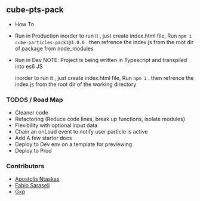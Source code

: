 ## cube-pts-pack

- How To
- Run in Production
   inorder to run it , just create index.html file, Run `npm i cube-particles-pack1@1.0.0` .
    then refrence the index.js from the root dir of package from node_modules
- Run in Dev
   NOTE: Project is being written in Typescript and transpiled into es6 JS

   inorder to run it , just create index.html file, Run `npm i` .
    then refrence the index.js from the root dir of the working directory

### TODOS / Road Map
 - Cleaner code
 - Refactoring (Reduce code lines, break up functions, isolate modules)
 - Flexibility with optional input data
 - Chain an onLoad event to notify user particle is active
 - Add A few starter docs
 - Deploy to Dev env on a template for previewing
 - Deploy to Prod

### Contributors
- [Apostolis Ntaskas](https://github.com/ApostolisNt)
- [Fabio Saraseli](https://github.com/Fabio012119)
- [Gxp](https://github.com/safeplace12345)
